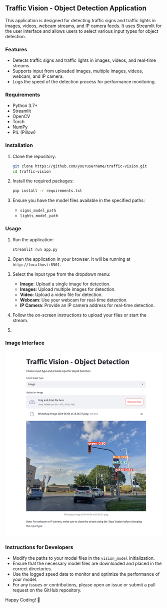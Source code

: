 ## Traffic Vision - Object Detection Application

This application is designed for detecting traffic signs and traffic lights in images, videos, webcam streams, and IP camera feeds. It uses Streamlit for the user interface and allows users to select various input types for object detection.

### Features
- Detects traffic signs and traffic lights in images, videos, and real-time streams.
- Supports input from uploaded images, multiple images, videos, webcam, and IP camera.
- Logs the speed of the detection process for performance monitoring.

### Requirements
- Python 3.7+
- Streamlit
- OpenCV
- Torch
- NumPy
- PIL (Pillow)

### Installation
1. Clone the repository:
    ```bash
    git clone https://github.com/yourusername/traffic-vision.git
    cd traffic-vision
    ```

2. Install the required packages:
    ```bash
    pip install -r requirements.txt
    ```

3. Ensure you have the model files available in the specified paths:
    - `signs_model_path`
    - `lights_model_path`

### Usage
1. Run the application:
    ```bash
    streamlit run app.py
    ```

2. Open the application in your browser. It will be running at `http://localhost:8501`.

3. Select the input type from the dropdown menu:
    - **Image**: Upload a single image for detection.
    - **Images**: Upload multiple images for detection.
    - **Video**: Upload a video file for detection.
    - **Webcam**: Use your webcam for real-time detection.
    - **IP Camera**: Provide an IP camera address for real-time detection.

4. Follow the on-screen instructions to upload your files or start the stream.
5. 
### Image Interface
![Application Interface](app_interface.png)

### Instructions for Developers

- Modify the paths to your model files in the `vision_model` initialization.
- Ensure that the necessary model files are downloaded and placed in the correct directories.
- Use the logged speed data to monitor and optimize the performance of your model.
- For any issues or contributions, please open an issue or submit a pull request on the GitHub repository.

Happy Coding! 🚀

